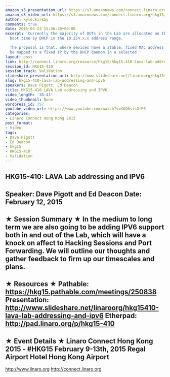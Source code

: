 ```yaml
---
amazon_s3_presentation_url: https://s3.amazonaws.com/connect.linaro.org/hkg15/Videos/02-12-Thursday/HKG15-410.pdf
amazon_s3_video_url: https://s3.amazonaws.com/connect.linaro.org/hkg15/Videos/02-12-Thursday/HKG15-410+LAVA+Lab+addressing+and+IPV6.mp4
author: kyle.kirkby
comments: true
date: 2015-04-23 15:36:39+00:00
excerpt: 'Currently the majority of DUTs in the Lab are allocated an IP address at
  boot time by DHCP in the 10.254.x.x address range.

  The proposal is that, where devices have a stable, fixed MAC address, they should
  be mapped to a fixed IP by the DHCP daemon in a selected '
layout: post
link: http://connect.linaro.org/resource/hkg15/hkg15-410-lava-lab-addressing-and-ipv6/
session_id: HKG15-410
session_track: Validation
slideshare_presentation_url: http://www.slideshare.net/linaroorg/hkg15410-lava-lab-addressing-and-ipv6
slug: hkg15-410-lava-lab-addressing-and-ipv6
speakers: Dave Pigott, Ed Deacon
title: HKG15-410 LAVA Lab addressing and IPV6
video_length: '38:43'
video_thumbnail: None
wordpress_id: 757
youtube_video_url: https://www.youtube.com/watch?v=XUQ0sisGfF0
categories:
- Linaro Connect Hong Kong 2015
post_format:
- Video
tags:
- Dave Pigott
- Ed Deacon
- hkg15
- HKG15-410
- Validation
---
```


HKG15-410: LAVA Lab addressing and IPV6 
--------------------------------------------------- 
Speaker: Dave Pigott and Ed Deacon 
Date: February 12, 2015 
--------------------------------------------------- 
★ Session Summary ★ 
In the medium to long term we are also going to be adding IPV6 support both in and out of the Lab, which will have a knock on affect to Hacking Sessions and Port Forwarding. We will outline our thoughts and gather feedback to firm up our timescales and plans. 
-------------------------------------------------- 
★ Resources ★ 
Pathable: https://hkg15.pathable.com/meetings/250838 
Presentation:  http://www.slideshare.net/linaroorg/hkg15410-lava-lab-addressing-and-ipv6
Etherpad: http://pad.linaro.org/p/hkg15-410 
--------------------------------------------------- 
★ Event Details ★ 
Linaro Connect Hong Kong 2015 - #HKG15 
February 9-13th, 2015 
Regal Airport Hotel Hong Kong Airport 
--------------------------------------------------- 
http://www.linaro.org 
http://connect.linaro.org
